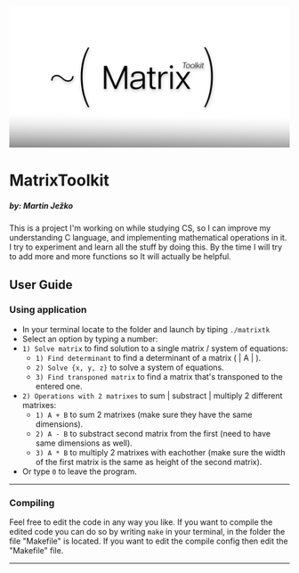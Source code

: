 ![Header banner](banner.png)

# MatrixToolkit
##### by: Martin Ježko

This is a project I'm working on while studying CS, so I can improve my understanding C language, and implementing mathematical operations in it. I try to experiment and learn all the stuff by doing this.
By the time I will try to add more and more functions so It will actually be helpful.

## User Guide
### Using application
- In your terminal locate to the folder and launch by tiping  `./matrixtk`
- Select an option by typing a number:
- `1) Solve matrix` to find solution to a single matrix / system of equations:
	- `1) Find determinant` to find a determinant of a matrix ( | A | ).
	- `2) Solve {x, y, z}` to solve  a system of equations.
	- `3) Find transponed matrix` to find a matrix that's transponed to the entered one.
- `2) Operations with 2 matrixes` to sum | substract | multiply 2 different matrixes:
	- `1) A + B` to sum 2 matrixes (make sure they have the same dimensions).
	- `2) A - B` to substract second matrix from the first (need to have same dimensions as well).
	- `3) A * B` to multiply 2 matrixes with eachother (make sure the width of the first matrix is the same as height of the second matrix).
- Or type `0` to leave the program. 

 ---

### Compiling
Feel free to edit the code in any way you like. If you want to compile the edited code you can do so by writing `make` in your terminal, in the folder the file "Makefile" is located.
If you want to edit the compile config then edit the "Makefile" file. 

---

